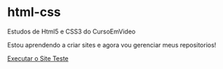 # html-css
 Estudos de Html5 e CSS3 do CursoEmVideo

Estou aprendendo a criar sites e agora vou gerenciar meus repositorios!

<a href="https://gabrielboaventuraa.github.io/html-css/exercicios/Desafio-HTML-CSS/"> Executar o Site Teste</a>